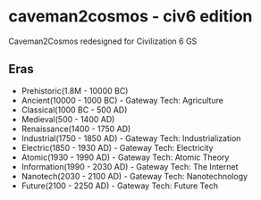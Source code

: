 # caveman2cosmos - civ6 edition
Caveman2Cosmos redesigned for Civilization 6 GS
## Eras
 - Prehistoric(1.8M - 10000 BC)
 - Ancient(10000 - 1000 BC) - Gateway Tech: Agriculture
 - Classical(1000 BC - 500 AD)
 - Medieval(500 - 1400 AD)
 - Renaissance(1400 - 1750 AD)
 - Industrial(1750 - 1850 AD) - Gateway Tech: Industrialization
 - Electric(1850 - 1930 AD) - Gateway Tech: Electricity
 - Atomic(1930 - 1990 AD) - Gateway Tech: Atomic Theory
 - Information(1990 - 2030 AD) - Gateway Tech: The Internet
 - Nanotech(2030 - 2100 AD) - Gateway Tech: Nanotechnology
 - Future(2100 - 2250 AD) - Gateway Tech: Future Tech